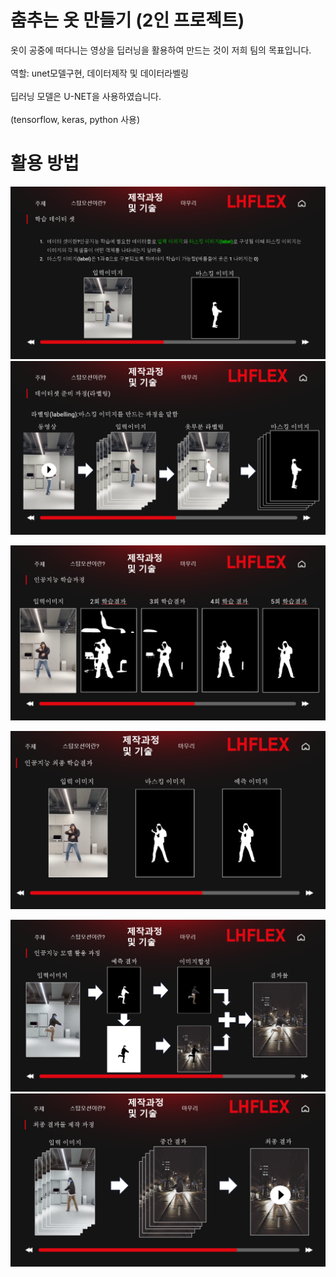 # 춤추는 옷 만들기 (2인 프로젝트)

옷이 공중에 떠다니는 영상을 딥러닝을 활용하여 만드는 것이 저희 팀의 목표입니다.<br><br>
역할: unet모델구현, 데이터제작 및 데이터라벨링<br><br>
딥러닝 모델은 U-NET을 사용하였습니다.<br><br>
(tensorflow, keras, python 사용)
# 활용 방법
<img src="https://github.com/2Swon/stopmotion_AI/blob/main/stopmotion/img/1.png" alt="1" style="max-width: 100%;"><br>
<img src="https://github.com/2Swon/stopmotion_AI/blob/main/stopmotion/img/2.png" alt="1" style="max-width: 100%;"><br>

<img src="https://github.com/2Swon/stopmotion_AI/blob/main/stopmotion/img/3.png" alt="1" style="max-width: 100%;"><br>

<img src="https://github.com/2Swon/stopmotion_AI/blob/main/stopmotion/img/4.png" alt="1" style="max-width: 100%;"><br>

<img src="https://github.com/2Swon/stopmotion_AI/blob/main/stopmotion/img/5.png" alt="1" style="max-width: 100%;"><br>
<img src="https://github.com/2Swon/stopmotion_AI/blob/main/stopmotion/img/6.png" alt="1" style="max-width: 100%;"><br>


